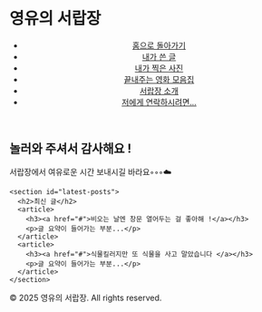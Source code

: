 # 영유의 서랍장

<body>
  <!-- 헤더 -->
  <header>
    <nav>
      <ul>
        <li><a href="index.html">홈으로 돌아가기</a></li>
        <li><a href="blog.html">내가 쓴 글</a></li>
        <li><a href="photos.html">내가 찍은 사진</a></li>
        <li><a href="collections.html">끝내주는 영화 모음집</a></li>
        <li><a href="about.html">서랍장 소개</a></li>
        <li><a href="contact.html">저에게 연락하시려면...</a></li>
      </ul>
    </nav>
  </header>

  <!-- 메인 콘텐츠 -->
  <main>
    <section id="welcome">
      <h2>놀러와 주셔서 감사해요 !</h2>
      <p>서랍장에서 여유로운 시간 보내시길 바라요◦◦◦☁️</p>
    </section>

    <section id="latest-posts">
      <h2>최신 글</h2>
      <article>
        <h3><a href="#">비오는 날엔 창문 열어두는 걸 좋아해 !</a></h3>
        <p>글 요약이 들어가는 부분...</p>
      </article>
      <article>
        <h3><a href="#">식물킬러지만 또 식물을 사고 말았습니다 </a></h3>
        <p>글 요약이 들어가는 부분...</p>
      </article>
    </section>
  </main>

  <!-- 푸터 -->
  <footer>
    <p>© 2025 영유의 서랍장. All rights reserved.</p>
  </footer>
</body>
</html>

